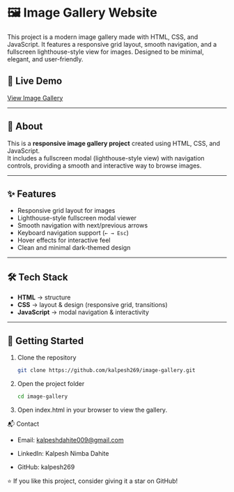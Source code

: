 # 🖼️ Image Gallery Website
This project is a modern image gallery made with HTML, CSS, and JavaScript. It features a responsive grid layout, smooth navigation, and a fullscreen lighthouse-style view for images. Designed to be minimal, elegant, and user-friendly.
## 🔗 Live Demo  
[View Image Gallery](https://kalpesh269.github.io/CodeAlpha_ImageGallery/)

---

## 📖 About  
This is a **responsive image gallery project** created using HTML, CSS, and JavaScript.  
It includes a fullscreen modal (lighthouse-style view) with navigation controls, providing a smooth and interactive way to browse images.  

---

## ✨ Features  
- Responsive grid layout for images  
- Lighthouse-style fullscreen modal viewer  
- Smooth navigation with next/previous arrows  
- Keyboard navigation support (`← → Esc`)  
- Hover effects for interactive feel  
- Clean and minimal dark-themed design  

---

## 🛠️ Tech Stack  
- **HTML** → structure  
- **CSS** → layout & design (responsive grid, transitions)  
- **JavaScript** → modal navigation & interactivity  

---

## 🚀 Getting Started  

1. Clone the repository  
   ```bash
   git clone https://github.com/kalpesh269/image-gallery.git
2. Open the project folder
   ```bash
   cd image-gallery
3. Open index.html in your browser to view the gallery.

📬 Contact

- Email: kalpeshdahite009@gmail.com

- LinkedIn: Kalpesh Nimba Dahite

- GitHub: kalpesh269

⭐ If you like this project, consider giving it a star on GitHub!
